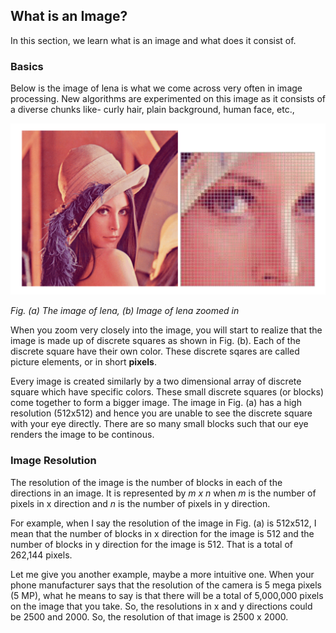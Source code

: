 ## What is an Image?

In this section, we learn what is an image and what does it consist of.

### Basics

Below is the image of lena is what we come across very often in image processing. New algorithms are experimented on this image as it consists of a diverse chunks like- curly hair, plain background, human face, etc.,

![ImageExample](/Images/WhatIsAnImage.png)

*Fig. (a) The image of lena, (b) Image of lena zoomed in*

When you zoom very closely into the image, you will start to realize that the image is made up of discrete squares as shown in Fig. (b). Each of the discrete square have their own color. These discrete sqares are called picture elements, or in short **pixels**. 

Every image is created similarly by a two dimensional array of discrete square which have specific colors.  These small discrete squares (or blocks) come together to form a bigger image. The image in Fig. (a) has a high resolution (512x512) and hence you are unable to see the discrete square with your eye directly. There are so many small blocks such that our eye renders the image to be continous.

### Image Resolution

The resolution of the image is the number of blocks in each of the directions in an image. It is represented by *m x n* when *m* is the number of pixels in x direction and *n* is the number of pixels in y direction. 

For example, when I say the resolution of the image in Fig. (a) is 512x512, I mean that the number of blocks in x direction for the image is 512 and the number of blocks in y direction for the image is 512. That is a total of 262,144 pixels.

Let me give you another example, maybe a more intuitive one. When your phone manufacturer says that the resolution of the camera is 5 mega pixels (5 MP), what he means to say is that there will be a total of 5,000,000 pixels on the image that you take. So, the resolutions in x and y directions could be 2500 and 2000. So, the resolution of that image is 2500 x 2000.